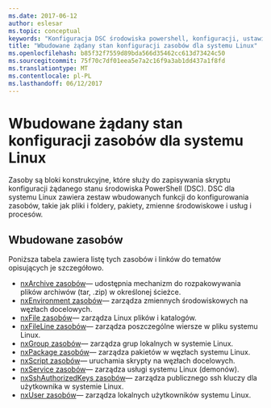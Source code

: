 ```yaml
---
ms.date: 2017-06-12
author: eslesar
ms.topic: conceptual
keywords: "Konfiguracja DSC środowiska powershell, konfiguracji, ustawienia"
title: "Wbudowane żądany stan konfiguracji zasobów dla systemu Linux"
ms.openlocfilehash: b85f32f7559d89bda566d35462cc613d73424c50
ms.sourcegitcommit: 75f70c7df01eea5e7a2c16f9a3ab1dd437a1f8fd
ms.translationtype: MT
ms.contentlocale: pl-PL
ms.lasthandoff: 06/12/2017
---
```

# <a name="built-in-desired-state-configuration-resources-for-linux"></a>Wbudowane żądany stan konfiguracji zasobów dla systemu Linux

Zasoby są bloki konstrukcyjne, które służy do zapisywania skryptu konfiguracji żądanego stanu środowiska PowerShell (DSC). DSC dla systemu Linux zawiera zestaw wbudowanych funkcji do konfigurowania zasobów, takie jak pliki i foldery, pakiety, zmienne środowiskowe i usług i procesów.

## <a name="built-in-resources"></a>Wbudowane zasobów 

Poniższa tabela zawiera listę tych zasobów i linków do tematów opisujących je szczegółowo.

* [nxArchive zasobów](lnxArchiveResource.md)— udostępnia mechanizm do rozpakowywania plików archiwów (tar, .zip) w określonej ścieżce.
* [nxEnvironment zasobów](lnxEnvironmentResource.md)— zarządza zmiennych środowiskowych na węzłach docelowych. 
* [nxFile zasobów](lnxFileResource.md)— zarządza Linux plików i katalogów. 
* [nxFileLine zasobów](lnxFileLineResource.md)— zarządza poszczególne wiersze w pliku systemu Linux. 
* [nxGroup zasobów](lnxGroupResource.md)— zarządza grup lokalnych w systemie Linux. 
* [nxPackage zasobów](lnxPackageResource.md)— zarządza pakietów w węzłach systemu Linux.
* [nxScript zasobów](lnxScriptResource.md)— uruchamia skrypty na węzłach docelowych.
* [nxService zasobów](lnxServiceResource.md)— zarządza usługi systemu Linux (demonów).
* [nxSshAuthorizedKeys zasobów](lnxSshAuthorizedKeysResource.md)— zarządza publicznego ssh kluczy dla użytkownika w systemie Linux. 
* [nxUser zasobów](lnxUserResource.md)— zarządza lokalnych użytkowników systemu Linux. 
  
